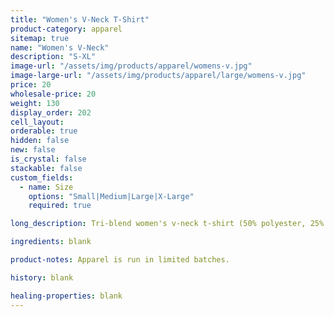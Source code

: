 ```yaml
---
title: "Women's V-Neck T-Shirt"
product-category: apparel
sitemap: true
name: "Women's V-Neck"
description: "S-XL"
image-url: "/assets/img/products/apparel/womens-v.jpg"
image-large-url: "/assets/img/products/apparel/large/womens-v.jpg"
price: 20
wholesale-price: 20
weight: 130
display_order: 202
cell_layout:
orderable: true
hidden: false
new: false
is_crystal: false
stackable: false
custom_fields:
  - name: Size
    options: "Small|Medium|Large|X-Large"
    required: true

long_description: Tri-blend women's v-neck t-shirt (50% polyester, 25% cotton, 25% rayon). Sizes S-XL. Available in charcoal black.

ingredients: blank

product-notes: Apparel is run in limited batches.

history: blank

healing-properties: blank
---
```

